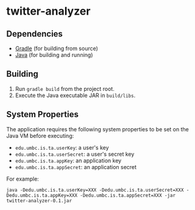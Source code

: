 twitter-analyzer
================

Dependencies
------------

  - [Gradle](https://gradle.org/) (for building from source)
  - [Java](https://www.java.com/) (for building and running)


Building
--------

  1.  Run `gradle build` from the project root.
  2.  Execute the Java executable JAR in `build/libs`.
  

System Properties
-----------------

The application requires the following system properties to be set on the 
Java VM before executing:

  - `edu.umbc.is.ta.userKey`: a user's key 
  - `edu.umbc.is.ta.userSecret`: a user's secret key 
  - `edu.umbc.is.ta.appKey`: an application key 
  - `edu.umbc.is.ta.appSecret`: an application secret

For example:

```
java -Dedu.umbc.is.ta.userKey=XXX -Dedu.umbc.is.ta.userSecret=XXX -Dedu.umbc.is.ta.appKey=XXX -Dedu.umbc.is.ta.appSecret=XXX -jar twitter-analyzer-0.1.jar
```